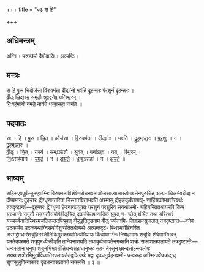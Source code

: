 +++
title = "०३ स हि"

+++
## अधिमन्त्रम्
अग्निः। परुच्छेपो दैवोदासिः। अत्यष्टिः।

## मन्त्रः
स हि पु॒रू चि॒दोज॑सा वि॒रुक्म॑ता॒ दीद्या॑नो॒ भव॑ति द्रुहन्त॒रः प॑र॒शुर्न द्रु॑हन्त॒रः ।  
वी॒ळु चि॒द्यस्य॒ समृ॑तौ॒ श्रुव॒द्वने॑व॒ यत्स्थि॒रम् ।  
निः॒षह॑माणो यमते॒ नाय॑ते धन्वा॒सहा॒ नाय॑ते ॥

## पदपाठः
सः । हि । पु॒रु । चि॒त् । ओज॑सा । वि॒रुक्म॑ता । दीद्या॑नः । भव॑ति । द्रु॒ह॒म्ऽत॒रः । प॒र॒शुः । न । द्रु॒ह॒म्ऽत॒रः ।  
वी॒ळु । चि॒त् । यस्य॑ । सम्ऽऋ॑तौ । श्रुव॑त् । वना॑ऽइव । यत् । स्थि॒रम् ।  
निः॒ऽसह॑मानः । य॒म॒ते॒ । न । अ॒य॒ते॒ । ध॒न्व॒ऽसहा॑ । न । अ॒य॒ते॒ ॥

## भाष्यम्
सहिसएवपूर्वंस्तुतएवाग्निः विरुक्मताविशेषेणरोचनवताओजसाज्वालारूपेणबलेनपुरुचित् अत्य- धिकमेवदीद्यानः दीप्यमानः द्रुहन्तरः द्रोग्धॄणान्तरिता निस्तारयिताभवति अस्मासु द्रोहङ्कुर्वतांशत्रू- णांहिंसकोभवतीत्यर्थः तत्रदृष्टान्तः—द्रुहन्तरः द्रोग्धॄणां छेदनायप्रयुक्तः परशुनं परशुरिव सयथाअमो- घंहिनस्तितथायमपि किंच यस्याग्नेः समृतौ सङ्गतौसंयोगेवीळुचित् दृढमपिपाषाणादिकं श्रुवत् ग- च्छेत् शीर्येत तथा यस्त्थिरं यच्चपर्वतादिस्थिरमचलितन्तदपिश्रुवत् वीळुइतिदृढनाम वीळु च्यौत्नमि- तितन्नामसुपाठात् तत्रदृष्टान्तः—वनेव उदकमिव उदकंयथाग्निसंयोगेशुष्यतितथेत्यर्थः अत्यन्तदृढं- स्थिरमपिहिनस्ति अस्मद्द्रोग्धारंशत्रुंहिनस्तीतिकिमुवक्तव्यमित्यभिप्रायः किंचायमग्निः निष्षहमाणः शत्रून्निः शेषेणाभिभवन् यमतेउपरमते शत्रुषुमध्येक्रीडति तानेवनाशयति तथाकुर्वन्नायतेनगच्छति शत्रोः सकाशान्नपलायते तत्रदृष्टान्तेः—धन्वसहान धनुषा शत्रूनभिभवतीतिधन्वसहाधानुष्कः सह- तेरसुन् छान्दसोऽन्त्यलोपः सयथाशत्रोरभिमुखंविध्यतिरपलायतेतद्वदित्यर्थः यद्वा दृढधनुर्वहनक्षमो- धन्वसहः अस्मिन्पक्षेपचाद्यच् सुपांसुलुगित्याकारः दृढधन्वासन्नायते नचलति ॥ ३ ॥